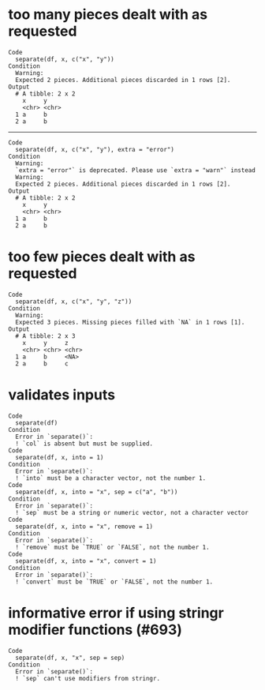 # too many pieces dealt with as requested

    Code
      separate(df, x, c("x", "y"))
    Condition
      Warning:
      Expected 2 pieces. Additional pieces discarded in 1 rows [2].
    Output
      # A tibble: 2 x 2
        x     y    
        <chr> <chr>
      1 a     b    
      2 a     b    

---

    Code
      separate(df, x, c("x", "y"), extra = "error")
    Condition
      Warning:
      `extra = "error"` is deprecated. Please use `extra = "warn"` instead
      Warning:
      Expected 2 pieces. Additional pieces discarded in 1 rows [2].
    Output
      # A tibble: 2 x 2
        x     y    
        <chr> <chr>
      1 a     b    
      2 a     b    

# too few pieces dealt with as requested

    Code
      separate(df, x, c("x", "y", "z"))
    Condition
      Warning:
      Expected 3 pieces. Missing pieces filled with `NA` in 1 rows [1].
    Output
      # A tibble: 2 x 3
        x     y     z    
        <chr> <chr> <chr>
      1 a     b     <NA> 
      2 a     b     c    

# validates inputs

    Code
      separate(df)
    Condition
      Error in `separate()`:
      ! `col` is absent but must be supplied.
    Code
      separate(df, x, into = 1)
    Condition
      Error in `separate()`:
      ! `into` must be a character vector, not the number 1.
    Code
      separate(df, x, into = "x", sep = c("a", "b"))
    Condition
      Error in `separate()`:
      ! `sep` must be a string or numeric vector, not a character vector
    Code
      separate(df, x, into = "x", remove = 1)
    Condition
      Error in `separate()`:
      ! `remove` must be `TRUE` or `FALSE`, not the number 1.
    Code
      separate(df, x, into = "x", convert = 1)
    Condition
      Error in `separate()`:
      ! `convert` must be `TRUE` or `FALSE`, not the number 1.

# informative error if using stringr modifier functions (#693)

    Code
      separate(df, x, "x", sep = sep)
    Condition
      Error in `separate()`:
      ! `sep` can't use modifiers from stringr.

